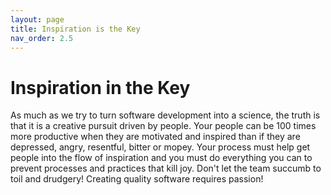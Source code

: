 ```yaml
---
layout: page
title: Inspiration is the Key
nav_order: 2.5
---
```


# Inspiration in the Key

As much as we try to turn software development into a science, the truth
is that it is a creative pursuit driven by people. Your people can be 100 times
more productive when they are motivated and inspired than if they are
depressed, angry, resentful, bitter or mopey. Your process must help get people
into the flow of inspiration and you must do everything you can to prevent
processes and practices that kill joy. Don't let the team succumb to toil
and drudgery! Creating quality software requires passion!
